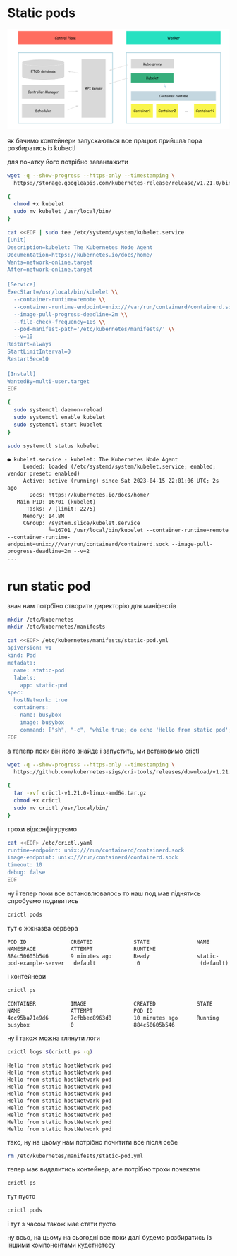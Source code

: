 # Static pods

![image](./img/02_cluster_architecture_kubelet.png "Kubelet")

як бачимо контейнери запускаються все працює
прийшла пора розбиратись із kubectl

для початку його потрібно завантажити
```bash
wget -q --show-progress --https-only --timestamping \
  https://storage.googleapis.com/kubernetes-release/release/v1.21.0/bin/linux/amd64/kubelet
```

```bash
{
  chmod +x kubelet 
  sudo mv kubelet /usr/local/bin/
}
```

```bash
cat <<EOF | sudo tee /etc/systemd/system/kubelet.service
[Unit]
Description=kubelet: The Kubernetes Node Agent
Documentation=https://kubernetes.io/docs/home/
Wants=network-online.target
After=network-online.target

[Service]
ExecStart=/usr/local/bin/kubelet \\
  --container-runtime=remote \\
  --container-runtime-endpoint=unix:///var/run/containerd/containerd.sock \\
  --image-pull-progress-deadline=2m \\
  --file-check-frequency=10s \\
  --pod-manifest-path='/etc/kubernetes/manifests/' \\
  --v=10
Restart=always
StartLimitInterval=0
RestartSec=10

[Install]
WantedBy=multi-user.target
EOF
```

```bash
{
  sudo systemctl daemon-reload
  sudo systemctl enable kubelet
  sudo systemctl start kubelet
}
```

```bash
sudo systemctl status kubelet
```

```
● kubelet.service - kubelet: The Kubernetes Node Agent
     Loaded: loaded (/etc/systemd/system/kubelet.service; enabled; vendor preset: enabled)
     Active: active (running) since Sat 2023-04-15 22:01:06 UTC; 2s ago
       Docs: https://kubernetes.io/docs/home/
   Main PID: 16701 (kubelet)
      Tasks: 7 (limit: 2275)
     Memory: 14.8M
     CGroup: /system.slice/kubelet.service
             └─16701 /usr/local/bin/kubelet --container-runtime=remote --container-runtime-endpoint=unix:///var/run/containerd/containerd.sock --image-pull-progress-deadline=2m --v=2
...
```

# run static pod
знач нам потрбіно створити директорію для маніфестів
```bash
mkdir /etc/kubernetes
mkdir /etc/kubernetes/manifests
```


```bash
cat <<EOF> /etc/kubernetes/manifests/static-pod.yml
apiVersion: v1
kind: Pod
metadata:
  name: static-pod
  labels:
    app: static-pod
spec:
  hostNetwork: true
  containers:
  - name: busybox
    image: busybox
    command: ["sh", "-c", "while true; do echo 'Hello from static pod'; sleep 5; done"]
EOF
```

а тепепр поки він його знайде і запустить, ми встановимо crictl
```bash
wget -q --show-progress --https-only --timestamping \
  https://github.com/kubernetes-sigs/cri-tools/releases/download/v1.21.0/crictl-v1.21.0-linux-amd64.tar.gz
```

```bash
{
  tar -xvf crictl-v1.21.0-linux-amd64.tar.gz
  chmod +x crictl 
  sudo mv crictl /usr/local/bin/
}
```

трохи відконфігуруємо
```bash
cat <<EOF> /etc/crictl.yaml
runtime-endpoint: unix:///run/containerd/containerd.sock
image-endpoint: unix:///run/containerd/containerd.sock
timeout: 10
debug: false
EOF
```

ну і тепер поки все встановлювалось то наш под мав піднятись
спробуємо подивитись
```bash
crictl pods
```

тут є жжназва сервера
```
POD ID              CREATED             STATE               NAME                                    NAMESPACE           ATTEMPT             RUNTIME
884c50605b546       9 minutes ago       Ready               static-pod-example-server   default             0                   (default)
```

і контейнери
```bash
crictl ps
```

```
CONTAINER           IMAGE               CREATED             STATE               NAME                ATTEMPT             POD ID
4cc95ba71e9d6       7cfbbec8963d8       10 minutes ago      Running             busybox             0                   884c50605b546
```

ну і також можна глянути логи
```bash
crictl logs $(crictl ps -q)
```

```
Hello from static hostNetwork pod
Hello from static hostNetwork pod
Hello from static hostNetwork pod
Hello from static hostNetwork pod
Hello from static hostNetwork pod
Hello from static hostNetwork pod
Hello from static hostNetwork pod
Hello from static hostNetwork pod
Hello from static hostNetwork pod
Hello from static hostNetwork pod
```

такс, ну на цьому нам потрібно почитити все після себе

```bash
rm /etc/kubernetes/manifests/static-pod.yml
```

тепер має видалитись контейнер, але потрібно трохи почекати
```bash
crictl ps
```

тут пусто

```bash
crictl pods
```

і тут з часом також має стати пусто

ну всьо, на цьому на сьогодні все поки
далі будемо розбиратись із іншими компонентами кудетнетесу